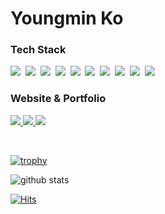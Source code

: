 # Youngmin Ko

<h3>Tech Stack</h3>
<p>  
  <img src="https://img.shields.io/badge/JavaScript-F7DF1E?style=flat-square&logo=JavaScript&logoColor=black"/>&nbsp
  <img src="https://img.shields.io/badge/Typescript-235A97?style=flat-square&logo=Typescript&logoColor=white"/>&nbsp
  <img src="https://img.shields.io/badge/React-61DAFB?style=flat-square&logo=React&logoColor=black"/>&nbsp 
  <img src="https://img.shields.io/badge/Next.js-000000?style=flat-square&logo=next.js&logoColor=white"/>&nbsp
  <img src="https://img.shields.io/badge/Node.js-339933?style=flat-square&logo=Node.js&logoColor=white"/>&nbsp 
  <img src="https://img.shields.io/badge/GraphQL-E10098?style=flat-square&logo=GraphQL&logoColor=white"/>&nbsp
  <img src="https://img.shields.io/badge/Apollo-311C87?style=flat-square&logo=Apollo-GraphQL&logoColor=white"/>&nbsp 
  <img src="https://img.shields.io/badge/styled--components-DB7093?style=flat-square&logo=styled-components&logoColor=white"/>&nbsp 
  <img src="https://img.shields.io/badge/HTML5-E34F26?style=flat-square&logo=HTML5&logoColor=white"/>&nbsp 
  <img src="https://img.shields.io/badge/CSS-1572B6?style=flat-square&logo=CSS3&logoColor=white"/>&nbsp
</p>

<h3>Website & Portfolio</h3>
 <p>
  <a href="https://mandu0505.notion.site/Youngmin-mandu0505-2753797a76154a47bacd179d0564fbb8" target="_blank" alt="resume">
    <img src="https://img.shields.io/badge/-Portfolio-000000?style=flat-square&logo=Notion&logoColor=white" />
  </a>
  <a href="https://mandu0505.com/" target="_blank" alt="website">
    <img src="https://img.shields.io/badge/-Website-blueviolet?style=flat-square&logoColor=white" />
  </a>
   <a href="https://www.linkedin.com/in/youngmin-ko-0994a411b/"><img src="https://img.shields.io/badge/LinkedIn-0A66C2?style=flat-square&logo=LinkedIn&logoColor=white"/></a>
</p>
<br />
<!-- <div>
  
  ![github stats](https://github-readme-stats.vercel.app/api?username=mandu0505)
  <br>
  
</div> -->
 
[![trophy](https://github-profile-trophy.vercel.app/?username=mandu0505&theme=chalk&row=1&column=5&margin-w=5)](https://github.com/ryo-ma/github-profile-trophy)

![github stats](https://github-readme-stats.vercel.app/api/top-langs/?username=mandu0505&hide_border=true&layout=compact)

[![Hits](https://hits.seeyoufarm.com/api/count/incr/badge.svg?url=https%3A%2F%2Fgithub.com%2Fmandu0505&count_bg=%2379C83D&title_bg=%23555555&icon=&icon_color=%23E7E7E7&title=hits&edge_flat=false)](https://hits.seeyoufarm.com)
